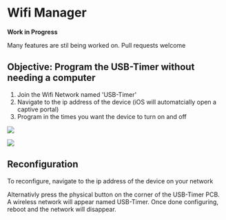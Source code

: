 # Wifi Manager

**Work in Progress**

Many features are stil being worked on. Pull requests welcome

## Objective: Program the USB-Timer without needing a computer

1. Join the Wifi Network named 'USB-Timer'
2. Navigate to the ip address of the device (iOS will automatcially open a captive portal)
3. Program in the times you want the device to turn on and off



![](https://imgur.com/oiNiisB.png)

![](https://i.imgur.com/jDgRV79.png)

## Reconfiguration

To reconfigure, navigate to the ip address of the device on your network

Alternativly press the physical button on the corner of the USB-Timer PCB. A wireless network will appear named USB-Timer. Once done configuring, reboot and the network will disappear. 